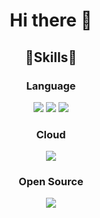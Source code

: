 <h1 align="center"> Hi there 👋 </h1>

<!--
**HanChanYoung/HanChanYoung** is a ✨ _special_ ✨ repository because its `README.md` (this file) appears on your GitHub profile.

Here are some ideas to get you started:

- 🔭 I’m currently working on ...
- 🌱 I’m currently learning ...
- 👯 I’m looking to collaborate on ...
- 🤔 I’m looking for help with ...
- 💬 Ask me about ...
- 📫 How to reach me: ...
- 😄 Pronouns: ...
- ⚡ Fun fact: ...
-->

<h2 align="center">💪Skills💪 </h2>

<h3 align="center"> Language </h3>
<div align="center">
	<img src="https://img.shields.io/badge/Java-007396?style=flat&logo=Java&logoColor=white" />
	<img src="https://img.shields.io/badge/HTML5-E34F26?style=flat&logo=HTML5&logoColor=white" />
	<img src="https://img.shields.io/badge/CSS3-1572B6?style=flat&logo=CSS3&logoColor=white" />
</div>

<h3 align="center"> Cloud </h3>
<div align="center">
	<img src="https://img.shields.io/badge/Docker-2496ED?style=flat&logo=Docker&logoColor=white" />	
</div>

<h3 align="center"> Open Source </h3>
<div align="center">
	<img src="https://img.shields.io/badge/Docker-2496ED?style=flat&logo=Docker&logoColor=white" />	
</div>

